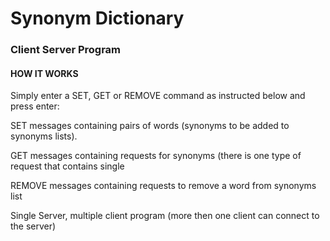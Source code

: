 # Synonym Dictionary

### Client Server Program

#### HOW IT WORKS
Simply enter a SET, GET or REMOVE command as instructed below and press enter:

SET messages containing pairs of words (synonyms to be added to synonyms lists).

GET messages containing requests for synonyms (there is one type of request that contains single 

REMOVE messages containing requests to remove a word from synonyms list

Single Server, multiple client program (more then one client can connect to the server)